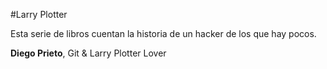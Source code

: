 #Larry Plotter

Esta serie de libros cuentan la historia de un hacker de los que hay pocos.


**Diego Prieto**, Git & Larry Plotter Lover


